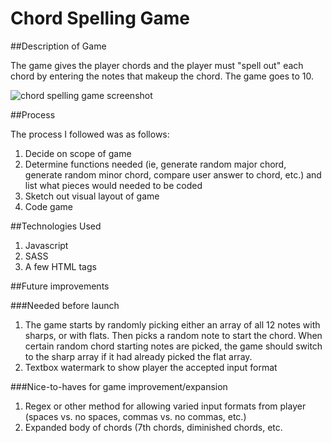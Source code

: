 # Chord Spelling Game

##Description of Game

The game gives the player chords and the player must "spell out" each chord by entering the notes that makeup the chord.  The game goes to 10.

![chord spelling game screenshot](http://i.imgur.com/6h8vFTz.png)

##Process

The process I followed was as follows:

1. Decide on scope of game
2. Determine functions needed (ie, generate random major chord, generate random minor chord, compare user answer to chord, etc.) and list what pieces would needed to be coded
3. Sketch out visual layout of game
4. Code game

##Technologies Used

1. Javascript
2. SASS
3. A few HTML tags

##Future improvements

###Needed before launch

1. The game starts by randomly picking either an array of all 12 notes with sharps, or with flats.  Then picks a random note to start the chord.  When certain random chord starting notes are picked, the game should switch to the sharp array if it had already picked the flat array.
2. Textbox watermark to show player the accepted input format

###Nice-to-haves for game improvement/expansion

1. Regex or other method for allowing varied input formats from player (spaces vs. no spaces, commas vs. no commas, etc.)
2. Expanded body of chords (7th chords, diminished chords, etc.












